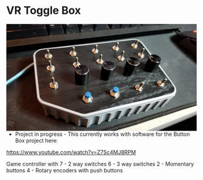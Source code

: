 # VR Toggle Box

<img align="left" src=images/front.jpg>

- Project in progress - 
This currently works with software for the Button Box project here: 

https://www.youtube.com/watch?v=Z7Sc4MJ8RPM

Game controller with 
7 - 2 way switches
6 - 3 way switches
2 - Momentary buttons
4 - Rotary encoders with push buttons
